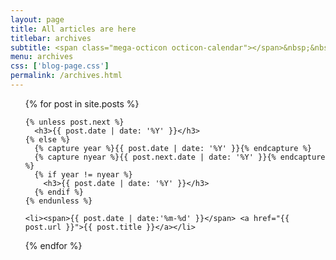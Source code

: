 ```yaml
---
layout: page
title: All articles are here
titlebar: archives
subtitle: <span class="mega-octicon octicon-calendar"></span>&nbsp;&nbsp;专题系列： &nbsp;&nbsp; <a href ="https://wdsheng0i.github.io/spring-boot.html"><font color="#EB9439">Spring Boot</font></a>&nbsp;&nbsp; 
menu: archives
css: ['blog-page.css']
permalink: /archives.html
---
```


<ul class="archives-list">
  {% for post in site.posts %}

    {% unless post.next %}
      <h3>{{ post.date | date: '%Y' }}</h3>
    {% else %}
      {% capture year %}{{ post.date | date: '%Y' }}{% endcapture %}
      {% capture nyear %}{{ post.next.date | date: '%Y' }}{% endcapture %}
      {% if year != nyear %}
        <h3>{{ post.date | date: '%Y' }}</h3>
      {% endif %}
    {% endunless %}

    <li><span>{{ post.date | date:'%m-%d' }}</span> <a href="{{ post.url }}">{{ post.title }}</a></li>
  {% endfor %}
</ul>